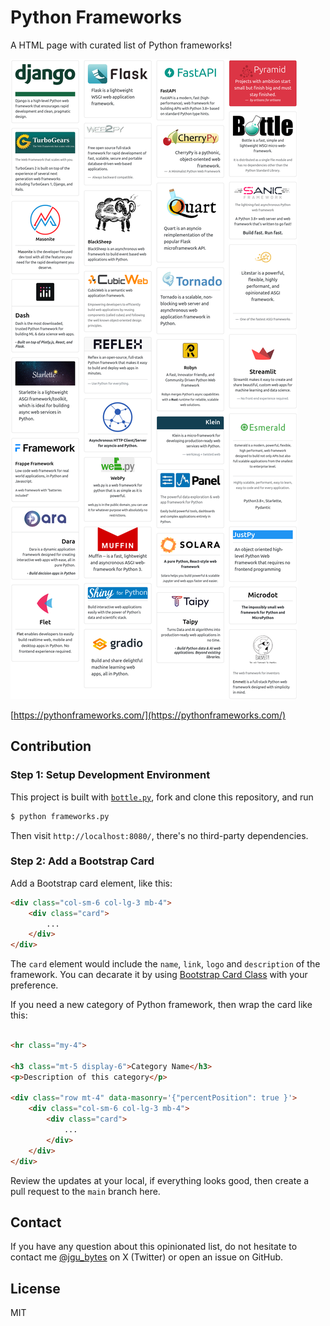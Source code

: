 # Python Frameworks

A HTML page with curated list of Python frameworks!


[![image](static/image/screenshot.png)](https://pythonframeworks.com/)

[https://pythonframeworks.com/](https://pythonframeworks.com/)


## Contribution

### Step 1: Setup Development Environment

This project is built with [`bottle.py`](https://bottlepy.org/), fork and clone this repository, and run

```bash
$ python frameworks.py
```

Then visit `http://localhost:8080/`, there's no third-party dependencies.


### Step 2: Add a Bootstrap Card

Add a Bootstrap card element, like this:
```html
<div class="col-sm-6 col-lg-3 mb-4">
    <div class="card">
        ...
    </div>
</div>
```
The `card` element would include the `name`, `link`, `logo` and `description` of the framework. You can decarate it by using [Bootstrap Card Class](https://getbootstrap.com/docs/5.0/components/card/) with your preference.

If you need a new category of Python framework, then wrap the card like this:

```html

<hr class="my-4">

<h3 class="mt-5 display-6">Category Name</h3>
<p>Description of this category</p>

<div class="row mt-4" data-masonry='{"percentPosition": true }'>
    <div class="col-sm-6 col-lg-3 mb-4">
        <div class="card">
            ...
        </div>
    </div>
</div>
```


Review the updates at your local, if everything looks good, then create a pull request to the `main` branch here.



## Contact

If you have any question about this opinionated list, do not hesitate to contact me [@jgu_bytes](https://twitter.com/jgu_bytes) on X (Twitter) or open an issue on GitHub.


## License

MIT
